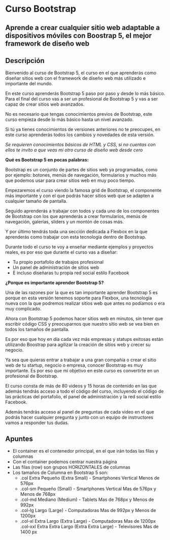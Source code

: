 # Curso Bootstrap
## Aprende a crear cualquier sitio web adaptable a dispositivos móviles con Boostrap 5, el mejor framework de diseño web

## Descripción

Bienvenido al curso de Bootstrap 5, el curso en el que aprenderás como diseñar sitios web con el framework de diseño web más utilizado e importante del mundo.   


En este curso aprenderás Bootstrap 5 paso por paso y desde lo más básico. Para el final del curso vas a ser un profesional de Bootstrap 5 y vas a ser capaz de crear sitios web avanzados.   

No es necesario que tengas conocimientos previos de Bootstrap, este curso empieza desde lo más básico hasta un nivel avanzado.  

Si tú ya tienes conocimientos de versiones anteriores no te preocupes, en este curso aprenderás todos los cambios y novedades de esta versión.     

*Se requieren conocimientos básicos de HTML y CSS, si no cuentas con ellos te invito a que veas mi otro curso de diseño web desde cero*  

 

**Qué es Bootstrap 5 en pocas palabras:**

Bootstrap es un conjunto de partes de sitios web ya programadas, como por ejemplo: botones, menús de navegación, formularios y muchos más que podemos usar para crear sitios web en muy poco tiempo.   

 

Empezaremos el curso viendo la famosa grid de Bootstrap, el componente más importante y con el que podrás hacer sitios web que se adapten a cualquier tamaño de pantalla.  

Seguido aprenderás a trabajar con todos y cada uno de los componentes de Bootstrap con los que aprenderás a crear formularios, menús de navegación, galerías, sliders y un montón de cosas más.  

Y por último tendrás toda una sección dedicada a Flexbox en la que aprenderás como trabajar con esta tecnología dentro de Bootstrap.  

Durante todo el curso te voy a enseñar mediante ejemplos y proyectos reales, es por eso que durante el curso vas a diseñar:   

- Tu propio portafolio de trabajos profesional   
- Un panel de administración de sitios web
- E incluso diseñaras tu propia red social estilo Facebook   

 

**¿Porque es importante aprender Bootstrap 5?**

Una de las razones por la que es tan importante aprender Bootstrap 5 es porque en esta versión tenemos soporte para Flexbox, una tecnología nueva con la que podremos realizar sitios web que antes no podíamos o era muy complicado.   

Ahora con Bootstrap 5 podemos hacer sitios web en minutos, sin tener que escribir código CSS y preocuparnos que nuestro sitio web se vea bien en todos los tamaños de pantalla.  


Es por eso que hoy en día cada vez más empresas y statups exitosas están utilizando Boostrap para agilizar la creación de sitios web y crecer su negocio.  

Ya sea que quieras entrar a trabajar a una gran compañía o crear el sitio web de tu startup, negocio o empresa, conocer Bootstrap es muy importante. Es por eso que mi objetivo en este curso es convertirte en un profesional de Bootstrap.  

       

El curso consta de más de 80 videos y 15 horas de contenido en las que además tendrás acceso a todo el código del curso, incluyendo el código de las prácticas del portafolio, el panel de administración y la red social estilo Facebook.  

Además tendrás acceso al panel de preguntas de cada video en el que podrás hacer cualquier pregunta y junto con un equipo de instructores vamos a responder tus dudas.   

## Apuntes
- El container es el contenedor principal, en el que irán todas las filas y columnas
- Con el container podemos centrar nuestra página
- Las filas (row) son grupos HORIZONTALES de columnas
- Los tamaños de Columna en Bootstrap 5 son:
  - .col        Extra Pequeño (Extra Small) - Smartphones Vertical        Menos de 576px
  - .col-sm     Pequeño (Small)  - Smartphones Vertical                   Mas de 576px y Menos de 768px
  - .col-md     Mediano (Medium) - Tablets                                Mas de 768px y Menos de 992px
  - .col-lg     Largo (Large) - Computadoras                              Mas de 992px y Menos de 1200px
  - .col-xl     Extra Largo (Extra Large) - Computadoras                  Mas de 1200px
     .col-xxl    Extra Extra Largo (Extra Extra Large) - Televisores       Mas de 1400 px
